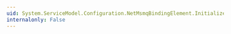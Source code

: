 ```yaml
---
uid: System.ServiceModel.Configuration.NetMsmqBindingElement.InitializeFrom(System.ServiceModel.Channels.Binding)
internalonly: False
---
```

